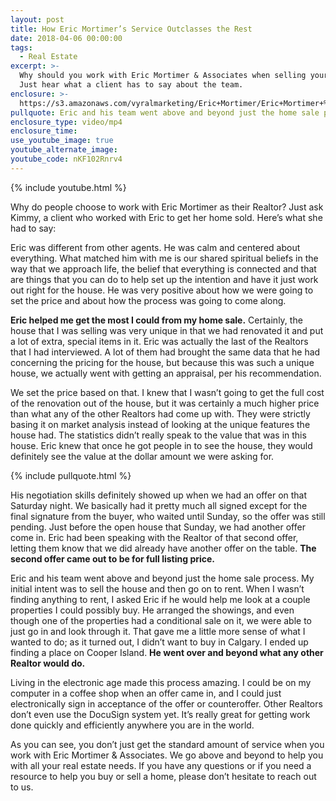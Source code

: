 ```yaml
---
layout: post
title: How Eric Mortimer’s Service Outclasses the Rest
date: 2018-04-06 00:00:00
tags:
  - Real Estate
excerpt: >-
  Why should you work with Eric Mortimer & Associates when selling your home?
  Just hear what a client has to say about the team.
enclosure: >-
  https://s3.amazonaws.com/vyralmarketing/Eric+Mortimer/Eric+Mortimer+%2526+Associates-+Kimmy+Testimonial.mp4
pullquote: Eric and his team went above and beyond just the home sale process.
enclosure_type: video/mp4
enclosure_time:
use_youtube_image: true
youtube_alternate_image:
youtube_code: nKF102Rnrv4
---
```


{% include youtube.html %}

Why do people choose to work with Eric Mortimer as their Realtor? Just ask Kimmy, a client who worked with Eric to get her home sold. Here’s what she had to say:

Eric was different from other agents. He was calm and centered about everything. What matched him with me is our shared spiritual beliefs in the way that we approach life, the belief that everything is connected and that are things that you can do to help set up the intention and have it just work out right for the house. He was very positive about how we were going to set the price and about how the process was going to come along.

**Eric helped me get the most I could from my home sale.** Certainly, the house that I was selling was very unique in that we had renovated it and put a lot of extra, special items in it. Eric was actually the last of the Realtors that I had interviewed. A lot of them had brought the same data that he had concerning the pricing for the house, but because this was such a unique house, we actually went with getting an appraisal, per his recommendation.&nbsp;

We set the price based on that. I knew that I wasn’t going to get the full cost of the renovation out of the house, but it was certainly a much higher price than what any of the other Realtors had come up with. They were strictly basing it on market analysis instead of looking at the unique features the house had. The statistics didn’t really speak to the value that was in this house. Eric knew that once he got people in to see the house, they would definitely see the value at the dollar amount we were asking for.

{% include pullquote.html %}

His negotiation skills definitely showed up when we had an offer on that Saturday night. We basically had it pretty much all signed except for the final signature from the buyer, who waited until Sunday, so the offer was still pending. Just before the open house that Sunday, we had another offer come in. Eric had been speaking with the Realtor of that second offer, letting them know that we did already have another offer on the table. **The second offer came out to be for full listing price.**

Eric and his team went above and beyond just the home sale process. My initial intent was to sell the house and then go on to rent. When I wasn’t finding anything to rent, I asked Eric if he would help me look at a couple properties I could possibly buy. He arranged the showings, and even though one of the properties had a conditional sale on it, we were able to just go in and look through it. That gave me a little more sense of what I wanted to do; as it turned out, I didn’t want to buy in Calgary. I ended up finding a place on Cooper Island. **He went over and beyond what any other Realtor would do.&nbsp;**

Living in the electronic age made this process amazing. I could be on my computer in a coffee shop when an offer came in, and I could just electronically sign in acceptance of the offer or counteroffer. Other Realtors don’t even use the DocuSign system yet. It’s really great for getting work done quickly and efficiently anywhere you are in the world.

As you can see, you don’t just get the standard amount of service when you work with Eric Mortimer & Associates. We go above and beyond to help you with all your real estate needs. If you have any questions or if you need a resource to help you buy or sell a home, please don’t hesitate to reach out to us.